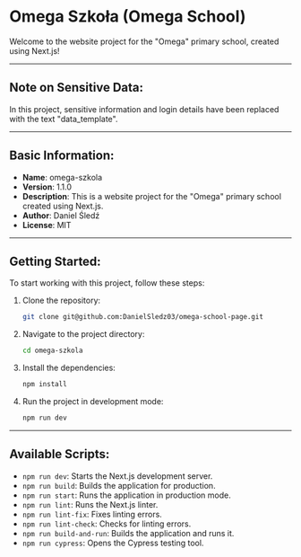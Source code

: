 # Omega Szkoła (Omega School)

Welcome to the website project for the "Omega" primary school, created using Next.js!

---

## Note on Sensitive Data:

In this project, sensitive information and login details have been replaced with the text "data_template".

---

## Basic Information:

- **Name**: omega-szkola
- **Version**: 1.1.0
- **Description**: This is a website project for the "Omega" primary school created using Next.js.
- **Author**: Daniel Śledź
- **License**: MIT

---

## Getting Started:

To start working with this project, follow these steps:

1. Clone the repository:
   ```bash
   git clone git@github.com:DanielSledz03/omega-school-page.git
2. Navigate to the project directory:
   ```bash
   cd omega-szkola
3. Install the dependencies:
   ```bash
   npm install
4. Run the project in development mode:
   ```bash
   npm run dev

---

## Available Scripts:

- `npm run dev`: Starts the Next.js development server.
- `npm run build`: Builds the application for production.
- `npm run start`: Runs the application in production mode.
- `npm run lint`: Runs the Next.js linter.
- `npm run lint-fix`: Fixes linting errors.
- `npm run lint-check`: Checks for linting errors.
- `npm run build-and-run`: Builds the application and runs it.
- `npm run cypress`: Opens the Cypress testing tool.
